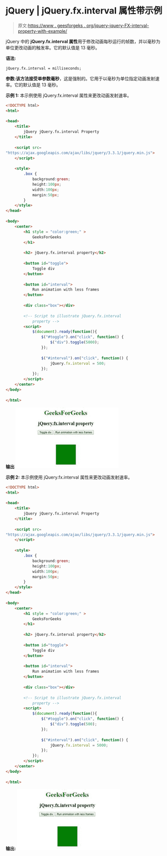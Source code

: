 # jQuery | jQuery.fx.interval 属性带示例

> 原文:[https://www . geesforgeks . org/jquery-jquery-FX-interval-property-with-example/](https://www.geeksforgeeks.org/jquery-jquery-fx-interval-property-with-example/)

jQuery 中的 **jQuery.fx.interval 属性**用于修改动画每秒运行的帧数，并以毫秒为单位更改动画的触发率。它的默认值是 13 毫秒。

**语法:**

```html
jQuery.fx.interval = milliseconds;
```

**参数:**该方法接受单参数**毫秒**，这是强制的。它用于以毫秒为单位指定动画发射速率。它的默认值是 13 毫秒。

**示例 1:** 本示例使用 jQuery.fx.interval 属性来更改动画发射速率。

```html
<!DOCTYPE html>
<html>

<head> 
    <title>
        jQuery jQuery.fx.interval Property
    </title>

    <script src=
"https://ajax.googleapis.com/ajax/libs/jquery/3.3.1/jquery.min.js">
    </script>

    <style>
        .box {
            background:green;
            height:100px;
            width:100px;
            margin:50px;
        }
    </style>
</head> 

<body>
    <center>
        <h1 style = "color:green;" >  
            GeeksForGeeks
        </h1>  

        <h2> jQuery.fx.interval property</h2>

        <button id="toggle">
            Toggle div
        </button>

        <button id="interval">
            Run animation with less frames
        </button>

        <div class="box"></div>

        <!-- Script to illustrate jQuery.fx.interval
            property -->
        <script>
            $(document).ready(function(){
                $("#toggle").on("click", function() {
                    $("div").toggle(5000);
                });

                $("#interval").on("click", function() {
                    jQuery.fx.interval = 500;
                });
            });
        </script>
    </center>
</body>

</html>  
```

**输出**
![](img/e6ad15c45ab97fa1eaf508213430aca6.png)

**示例 2:** 本示例使用 jQuery.fx.interval 属性来更改动画发射速率。

```html
<!DOCTYPE html>
<html>

<head> 
    <title>
        jQuery jQuery.fx.interval Property
    </title>

    <script src=
"https://ajax.googleapis.com/ajax/libs/jquery/3.3.1/jquery.min.js">
    </script>

    <style>
        .box {
            background:green;
            height:100px;
            width:100px;
            margin:50px;
        }
    </style>
</head> 

<body>
    <center>
        <h1 style = "color:green;" >  
            GeeksForGeeks
        </h1>  

        <h2> jQuery.fx.interval property</h2>

        <button id="toggle">
            Toggle div
        </button>

        <button id="interval">
            Run animation with less frames
        </button>

        <div class="box"></div>

        <!-- Script to illustrate jQuery.fx.interval
            property -->
        <script>
            $(document).ready(function(){
                $("#toggle").on("click", function() {
                    $("div").toggle(500);
                });

                $("#interval").on("click", function() {
                    jQuery.fx.interval = 5000;
                });
            });
        </script>
    </center>
</body>

</html>  
```

**输出:**
![](img/610669e78a4176b9434725e86e371266.png)